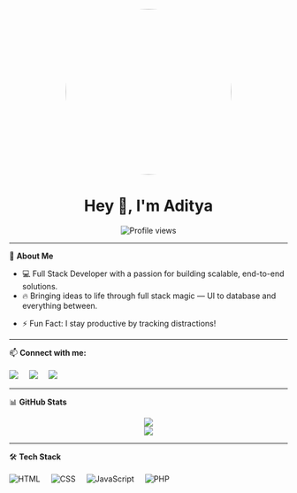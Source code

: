 <!--## Hi there 👋-->

<p align="center">
  <img src="img.jpg" width="300" style="border-radius: 50%;" />
</p>

<h1 align="center">Hey 👋, I'm Aditya</h1>
<!-- <p align="center">🌱 Building <b>HabitBuddy</b> – Track habits, stay consistent!</p> -->

<p align="center">
  <img src="https://komarev.com/ghpvc/?username=adityathakur-cse&color=blue" alt="Profile views" />
</p>

---

🧠 **About Me**
- 💻 Full Stack Developer with a passion for building scalable, end-to-end solutions.
- 🔥 Bringing ideas to life through full stack magic — UI to database and everything between.
<!-- - 🔭 Currently working on: HabitBuddy -->
- ⚡ Fun Fact: I stay productive by tracking distractions!

---

📫 **Connect with me:**
<br><br>
<a href="https://www.linkedin.com/in/ad1tyathakur/" target="_blank"><img src="https://img.shields.io/badge/LinkedIn-blue?logo=linkedin&style=flat" /></a>&nbsp;&nbsp;&nbsp;&nbsp;
<a href="https://github.com/adityathakur-cse" target="_blank"><img src="https://img.shields.io/badge/GitHub-black?logo=github&style=flat" /></a>&nbsp;&nbsp;&nbsp;&nbsp;
<a href="mailto:adithakurji@gmail.com"><img src="https://img.shields.io/badge/Email-red?logo=gmail&style=flat" /></a>

---

📊 **GitHub Stats**
<p align="center">
  <img src="https://github-readme-stats.vercel.app/api/top-langs/?username=adityathakur-cse&layout=compact&theme=tokyonight" /><br>
  <img src="https://github-readme-stats.vercel.app/api?username=adityathakur-cse&show_icons=true&theme=tokyonight" /><br>
</p>

---

🛠 **Tech Stack**<br><br>
![HTML](https://img.shields.io/badge/-HTML5-E34F26?logo=html5&logoColor=white)&nbsp;&nbsp;&nbsp;&nbsp;
![CSS](https://img.shields.io/badge/-CSS3-1572B6?logo=css3&logoColor=white)&nbsp;&nbsp;&nbsp;&nbsp;
![JavaScript](https://img.shields.io/badge/-JavaScript-F7DF1E?logo=javascript&logoColor=black)&nbsp;&nbsp;&nbsp;&nbsp;
![PHP](https://img.shields.io/badge/-PHP-777BB4?logo=php&logoColor=white)
